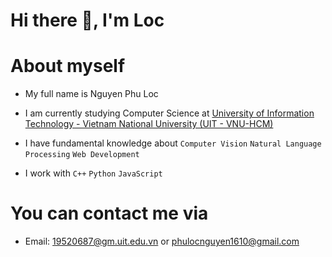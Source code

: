 # Hi there :wave:, I'm Loc

# About myself
- My full name is Nguyen Phu Loc
- I am currently studying Computer Science at [University of Information Technology - Vietnam National University (UIT - VNU-HCM)](https://en.uit.edu.vn/overview-vnuhcm-university-information-technology)  
- I have fundamental knowledge about ```Computer Vision``` ```Natural Language Processing``` ```Web Development```

- I work with ```C++``` ```Python``` ```JavaScript```

# You can contact me via
- Email: 19520687@gm.uit.edu.vn or phulocnguyen1610@gmail.com


